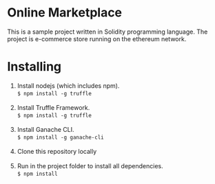 # Online Marketplace

This is a sample project written in Solidity programming language. The project is e-commerce store running on the ethereum network.

# Installing
<ol>
  <li>Install nodejs (which includes npm).<br><code>$ npm install -g truffle</code></li>
  <br>
  <li>Install Truffle Framework.<br><code>$ npm install -g truffle</code></li>
  <br>
  <li>Install Ganache CLI.<br><code>$ npm install -g ganache-cli</code></li>
  <br>
  <li>Clone this repository locally</li>
  <br>
  <li>Run in the project folder to install all dependencies.<br><code>$ npm install</code></li>
</ol>
